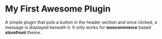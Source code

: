 # My First Awesome Plugin

A simple plugin that puts a button in the header section and once clicked, a message is displayed beneath it. It only works for **woocommerce** based **storefront** theme.